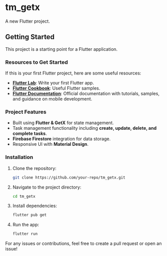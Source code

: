 # tm_getx

A new Flutter project.

## Getting Started

This project is a starting point for a Flutter application.

### Resources to Get Started

If this is your first Flutter project, here are some useful resources:

- **[Flutter Lab](https://docs.flutter.dev/get-started/codelab)**: Write your first Flutter app.
- **[Flutter Cookbook](https://docs.flutter.dev/cookbook)**: Useful Flutter samples.
- **[Flutter Documentation](https://docs.flutter.dev/)**: Official documentation with tutorials, samples, and guidance on mobile development.

### Project Features
- Built using **Flutter & GetX** for state management.
- Task management functionality including **create, update, delete, and complete tasks**.
- **Firebase Firestore** integration for data storage.
- Responsive UI with **Material Design**.

### Installation
1. Clone the repository:
   ```sh
   git clone https://github.com/your-repo/tm_getx.git
   ```
2. Navigate to the project directory:
   ```sh
   cd tm_getx
   ```
3. Install dependencies:
   ```sh
   flutter pub get
   ```
4. Run the app:
   ```sh
   flutter run
   ```

For any issues or contributions, feel free to create a pull request or open an issue!
